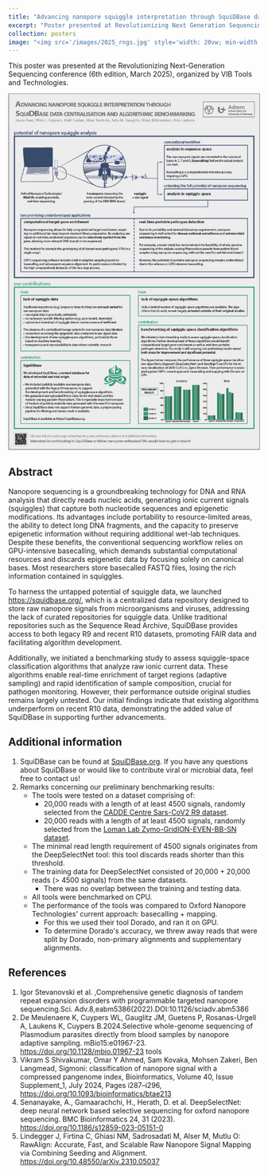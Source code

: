 ```yaml
---
title: "Advancing nanopore squiggle interpretation through SquiDBase data centralisation and algorithmic benchmarking"
excerpt: "Poster presented at Revolutionizing Next Generation Sequencing 2025."
collection: posters
image: "<img src='/images/2025_rngs.jpg' style='width: 20vw; min-width: 100px; border: 1px solid grey;'>"
---
```


This poster was presented at the Revolutionizing Next-Generation Sequencing conference (6th edition, March 2025), organized by VIB Tools and Technologies.

<a href="/files/2025_rngs.pdf"><img src= "/images/2025_rngs.jpg" style="border: 1px solid grey;"></a>


## Abstract

Nanopore sequencing is a groundbreaking technology for DNA and RNA analysis that directly reads nucleic acids, generating ionic current signals (squiggles) that capture both nucleotide sequences and epigenetic modifications. Its advantages include portability to resource-limited areas, the ability to detect long DNA fragments, and the capacity to preserve epigenetic information without requiring additional wet-lab techniques. Despite these benefits, the conventional sequencing workflow relies on GPU-intensive basecalling, which demands substantial computational resources and discards epigenetic data by focusing solely on canonical bases. Most researchers store basecalled FASTQ files, losing the rich information contained in squiggles.

To harness the untapped potential of squiggle data, we launched <a href="https://squidbase.org/">https://squidbase.org/</a>, which is a centralized data repository designed to store raw nanopore signals from microorganisms and viruses, addressing the lack of curated repositories for squiggle data. Unlike traditional repositories such as the Sequence Read Archive, SquiDBase provides access to both legacy R9 and recent R10 datasets, promoting FAIR data and facilitating algorithm development.

Additionally, we initiated a benchmarking study to assess squiggle-space classification algorithms that analyze raw ionic current data. These algorithms enable real-time enrichment of target regions (adaptive sampling) and rapid identification of sample composition, crucial for pathogen monitoring. However, their performance outside original studies remains largely untested. Our initial findings indicate that existing algorithms underperform on recent R10 data, demonstrating the added value of SquiDBase in supporting further advancements.

## Additional information

1. SquiDBase can be found at <a href="https://squidbase.org/">SquiDBase.org</a>. If you have any questions about SquiDBase or would like to contribute viral or microbial data, feel free to contact us!
2. Remarks concerning our preliminary benchmarking results:
	- The tools were tested on a dataset comprising of:
		- 20,000 reads with a length of at least 4500 signals, randomly selected from the <a href="https://squidbase.org/submissions/SQB000003">CADDE Centre Sars-CoV2 R9 dataset</a>.
		- 20,000 reads with a length of at least 4500 signals, randomly selected from the <a href="https://github.com/LomanLab/mockcommunity">Loman Lab Zymo-GridION-EVEN-BB-SN dataset</a>.
	- The minimal read length requirement of 4500 signals originates from the DeepSelectNet tool: this tool discards reads shorter than this threshold.
	- The training data for DeepSelectNet consisted of 20,000 + 20,000 reads (> 4500 signals) from the same datasets.
		- There was no overlap between the training and testing data.
	- All tools were benchmarked on CPU.
	- The performance of the tools was compared to Oxford Nanopore Technologies' current approach: basecalling + mapping.
		- For this we used their tool Dorado, and ran it on GPU.
		- To determine Dorado's accuracy, we threw away reads that were split by Dorado, non-primary alignments and supplementary alignments.

## References

1. Igor Stevanovski et al. ,Comprehensive genetic diagnosis of tandem repeat expansion disorders with programmable targeted nanopore sequencing.Sci. Adv.8,eabm5386(2022).DOI:10.1126/sciadv.abm5386
2. De Meulenaere K, Cuypers WL, Gauglitz JM, Guetens P, Rosanas-Urgell A, Laukens K, Cuypers B.2024.Selective whole-genome sequencing of Plasmodium parasites directly from blood samples by nanopore adaptive sampling. mBio15:e01967-23. https://doi.org/10.1128/mbio.01967-23
tools
3. Vikram S Shivakumar, Omar Y Ahmed, Sam Kovaka, Mohsen Zakeri, Ben Langmead, Sigmoni: classification of nanopore signal with a compressed pangenome index, Bioinformatics, Volume 40, Issue Supplement_1, July 2024, Pages i287–i296, https://doi.org/10.1093/bioinformatics/btae213
4. Senanayake, A., Gamaarachchi, H., Herath, D. et al. DeepSelectNet: deep neural network based selective sequencing for oxford nanopore sequencing. BMC Bioinformatics 24, 31 (2023). https://doi.org/10.1186/s12859-023-05151-0
5. Lindegger J, Firtina C, Ghiasi NM, Sadrosadati M, Alser M, Mutlu O: RawAlign: Accurate, Fast, and Scalable Raw Nanopore Signal Mapping via Combining Seeding and Alignment. https://doi.org/10.48550/arXiv.2310.05037
